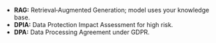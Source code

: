 <ul>
<li><strong>RAG:</strong> Retrieval‑Augmented Generation; model uses your knowledge base.</li>
<li><strong>DPIA:</strong> Data Protection Impact Assessment for high risk.</li>
<li><strong>DPA:</strong> Data Processing Agreement under GDPR.</li>
</ul>